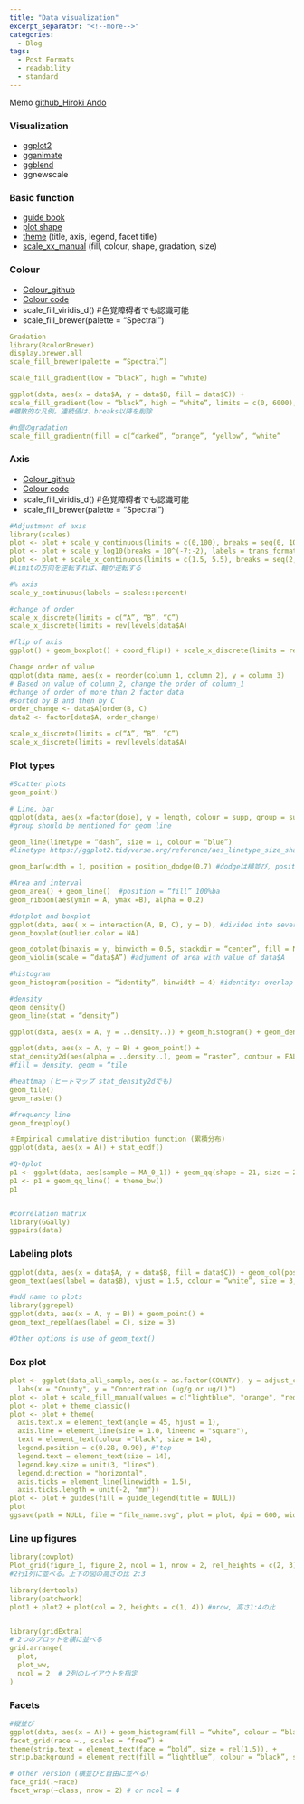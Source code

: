 ```yaml
---
title: "Data visualization"
excerpt_separator: "<!--more-->"
categories:
  - Blog
tags:
  - Post Formats
  - readability
  - standard
---
```

Memo
[github_Hiroki Ando](https://github.com/Hiroki-Ando1998/R/tree/main/ggplot2)

### Visualization
- [ggplot2](https://r4ds.had.co.nz/data-visualisation.html)
- [gganimate](https://gganimate.com/)
- [ggblend](https://mjskay.github.io/ggblend/)
- ggnewscale

### Basic function
- [guide book](https://ggplot2-book.org/themes)
- [plot shape](https://www.sthda.com/english/wiki/ggplot2-point-shapes)
- [theme](https://r-charts.com/ggplot2/themes/) (title, axis, legend, facet title)
- [scale_xx_manual](https://ggplot2.tidyverse.org/reference/scale_manual.html) (fill, colour, shape, gradation, size)

### Colour 
- [Colour_github](https://github.com/Hiroki-Ando1998/R/blob/main/ggplot2/ggplot2_Colour.R)
- [Colour code](https://rpubs.com/nishikosh/308337)
- scale_fill_viridis_d() #色覚障碍者でも認識可能
- scale_fill_brewer(palette = “Spectral”)

```yaml
Gradation
library(RcolorBrewer)
display.brewer.all
scale_fill_brewer(palette = “Spectral”)

scale_fill_gradient(low = “black”, high = “white)

ggplot(data, aes(x = data$A, y = data$B, fill = data$C)) + 
scale_fill_gradient(low = “black”, high = “white”, limits = c(0, 6000), breaks = seq(70, 170, by = 20), guide =guide_legend()
#離散的な凡例。連続値は、breaks以降を削除

#n個のgradation
scale_fill_gradientn(fill = c(“darked”, “orange”, “yellow”, “white”
```

### Axis 
- [Colour_github](https://github.com/Hiroki-Ando1998/R/blob/main/ggplot2/ggplot2_Colour.R)
- [Colour code](https://rpubs.com/nishikosh/308337)
- scale_fill_viridis_d() #色覚障碍者でも認識可能
- scale_fill_brewer(palette = “Spectral”)

```yaml
#Adjustment of axis
library(scales)
plot <- plot + scale_y_continuous(limits = c(0,100), breaks = seq(0, 100, 20), label = NULL, name = “Age in years”)
plot <- plot + scale_y_log10(breaks = 10^(-7:-2), labels = trans_format("log10", math_format(10^.x)))
plot <- plot + scale_x_continuous(limits = c(1.5, 5.5), breaks = seq(2, 5, 1), label = NULL)
#limitの方向を逆転すれば、軸が逆転する

#% axis
scale_y_continuous(labels = scales::percent)

#change of order
scale_x_discrete(limits = c(“A”, “B”, “C”)
scale_x_discrete(limits = rev(levels(data$A)

#flip of axis
ggplot() + geom_boxplot() + coord_flip() + scale_x_discrete(limits = rev(levels(data$A)

Change order of value
ggplot(data_name, aes(x = reorder(column_1, column_2), y = column_3)
# Based on value of column_2, change the order of column_1
#change of order of more than 2 factor data
#sorted by B and then by C
order_change <- data$A[order(B, C)
data2 <- factor[data$A, order_change)

scale_x_discrete(limits = c(“A”, “B”, “C”)
scale_x_discrete(limits = rev(levels(data$A)
```

### Plot types
```yaml
#Scatter plots
geom_point()

# Line, bar
ggplot(data, aes(x =factor(dose), y = length, colour = supp, group = supp) 
#group should be mentioned for geom line

geom_line(linetype = “dash”, size = 1, colour = “blue”) 
#linetype https://ggplot2.tidyverse.org/reference/aes_linetype_size_shape.html#:~:text=The%20linetype%20aesthetic%20can%20be,in%20consecutive%20positions%20in%20the

geom_bar(width = 1, position = position_dodge(0.7) #dodgeは横並び, position = “fill” 100%bar

#Area and interval
geom_area() + geom_line()  #position = “fill” 100%ba
geom_ribbon(aes(ymin = A, ymax =B), alpha = 0.2)

#dotplot and boxplot
ggplot(data, aes( x = interaction(A, B, C), y = D), #divided into several groups
geom_boxplot(outlier.color = NA)

geom_dotplot(binaxis = y, binwidth = 0.5, stackdir = “center”, fill = NA)
geom_violin(scale = “data$A”) #adjument of area with value of data$A

#histogram
geom_histogram(position = “identity”, binwidth = 4) #identity: overlap several histograms

#density
geom_density()
geom_line(stat = “density”)

ggplot(data, aes(x = A, y = ..density..)) + geom_histogram() + geom_density()

ggplot(data, aes(x = A, y = B) + geom_point() +
stat_density2d(aes(alpha = ..density..), geom = “raster”, contour = FALSE) 
#fill = density, geom = “tile

#heattmap (ヒートマップ stat_density2dでも)
geom_tile()
geom_raster()

#frequency line
geom_freqploy()

＃Empirical cumulative distribution function (累積分布)
ggplot(data, aes(x = A)) + stat_ecdf()

#Q-Qplot
p1 <- ggplot(data, aes(sample = MA_0_1)) + geom_qq(shape = 21, size = 2.3, colour = "black", fill = "grey") 
p1 <- p1 + geom_qq_line() + theme_bw()
p1


#correlation matrix
library(GGally)
ggpairs(data)
```

### Labeling plots
```yaml
ggplot(data, aes(x = data$A, y = data$B, fill = data$C)) + geom_col(position = position_dodge())
geom_text(aes(label = data$B), vjust = 1.5, colour = “white”, size = 3, position = position_dodge(0.9))

#add name to plots
library(ggrepel)
ggplot(data, aes(x = A, y = B)) + geom_point() +
geom_text_repel(aes(label = C), size = 3)

#Other options is use of geom_text()
```

### Box plot
```yaml
plot <- ggplot(data_all_sample, aes(x = as.factor(COUNTY), y = adjust_cidm, fill = as.factor(sample))) + geom_boxplot() +
  labs(x = "County", y = "Concentration (ug/g or ug/L)")
plot <- plot + scale_fill_manual(values = c("lightblue", "orange", "red"))
plot <- plot + theme_classic()
plot <- plot + theme(
  axis.text.x = element_text(angle = 45, hjust = 1),
  axis.line = element_line(size = 1.0, lineend = "square"),
  text = element_text(colour ="black", size = 14),
  legend.position = c(0.28, 0.90), #"top
  legend.text = element_text(size = 14),
  legend.key.size = unit(3, "lines"),
  legend.direction = "horizontal",
  axis.ticks = element_line(linewidth = 1.5),
  axis.ticks.length = unit(-2, "mm"))
plot <- plot + guides(fill = guide_legend(title = NULL))
plot
ggsave(path = NULL, file = "file_name.svg", plot = plot, dpi = 600, width = 4, height = 3.2)
```

### Line up figures
```yaml
library(cowplot)
Plot_grid(figure_1, figure_2, ncol = 1, nrow = 2, rel_heights = c(2, 3))
#2行1列に並べる。上下の図の高さの比 2:3

library(devtools)
library(patchwork)
plot1 + plot2 + plot(col = 2, heights = c(1, 4)) #nrow, 高さ1:4の比


library(gridExtra)
# 2つのプロットを横に並べる
grid.arrange(
  plot,
  plot_ww,
  ncol = 2  # 2列のレイアウトを指定
)
```

### Facets
```yaml
#縦並び
ggplot(data, aes(x = A)) + geom_histogram(fill = “white”, colour = “black”) +
facet_grid(race ~., scales = “free”) +
theme(strip.text = element_text(face = “bold”, size = rel(1.5)), +
strip.background = element_rect(fill = “lightblue”, colour = “black”, size = 1)

# other version (横並びと自由に並べる)
face_grid(.~race)
facet_wrap(~class, nrow = 2) # or ncol = 4
```


